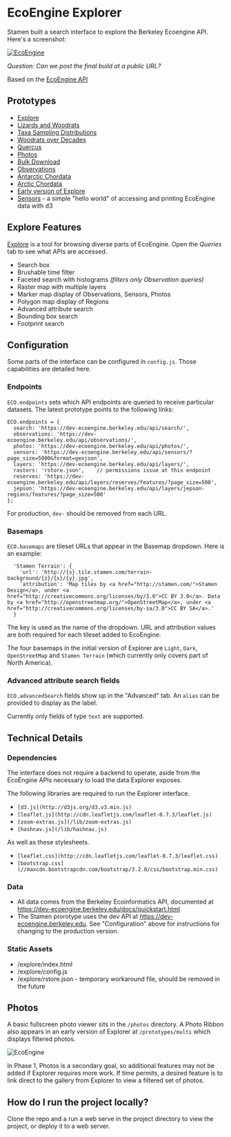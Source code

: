# EcoEngine Explorer

Stamen built a search interface to explore the Berkeley Ecoengine API. Here's a screenshot:

[![EcoEngine](https://cloud.githubusercontent.com/assets/156229/5325698/82deef8a-7ca8-11e4-8a4a-921b5c684152.png)](http://stamen.github.io/ecoengine/explore/)

*Question: Can we post the final build at a public URL?*

Based on the [EcoEngine API](https://ecoengine.berkeley.edu/)

## Prototypes

* [Explore](http://stamen.github.io/ecoengine/explore/)
* [Lizards and Woodrats](http://stamen.github.io/ecoengine/prototypes/covis/lizards-woodrats.html)
* [Taxa Sampling Distributions](http://stamen.github.io/ecoengine/prototypes/covis/multiples-taxa.html)
* [Woodrats over Decades](http://stamen.github.io/ecoengine/prototypes/covis/multiples-decades.html)
* [Quercus](http://stamen.github.io/ecoengine/prototypes/covis/oaks.html)
* [Photos](http://stamen.github.io/ecoengine/photos/)
* [Bulk Download](http://stamen.github.io/ecoengine/prototypes/loading/bulk-download.html)
* [Observations](http://stamen.github.io/ecoengine/prototypes/observations/)
* [Antarctic Chordata](http://stamen.github.io/ecoengine/prototypes/projections/antarctica.html)
* [Arctic Chordata](http://stamen.github.io/ecoengine/prototypes/projections/arctic.html)
* [Early version of Explore](http://stamen.github.io/ecoengine/prototypes/multi/)
* [Sensors](http://stamen.github.io/ecoengine/prototypes/sensors/index.html) - a simple "hello world" of accessing and printing EcoEngine data with d3

## Explore Features

[Explore](http://stamen.github.io/ecoengine/explore) is a tool for browsing diverse parts of EcoEngine. Open the *Queries* tab to see what APIs are accessed.

* Search box
* Brushable time filter
* Faceted search with histograms *(filters only Observation queries)*
* Raster map with multiple layers
* Marker map display of Observations, Sensors, Photos
* Polygon map display of Regions
* Advanced attribute search
* Bounding box search
* Footprint search

## Configuration

Some parts of the interface can be configured in `config.js`. Those capabilities are detailed here.

### Endpoints

`ECO.endpoints` sets which API endpoints are queried to receive particular datasets. The latest prototype points to the following links:

```
ECO.endpoints = {
  search: 'https://dev-ecoengine.berkeley.edu/api/search/',
  observations: 'https://dev-ecoengine.berkeley.edu/api/observations/',
  photos: 'https://dev-ecoengine.berkeley.edu/api/photos/',
  sensors: 'https://dev-ecoengine.berkeley.edu/api/sensors/?page_size=5000&format=geojson',
  layers: 'https://dev-ecoengine.berkeley.edu/api/layers/',
  rasters: 'rstore.json',    // permissions issue at this endpoint
  reserves: 'https://dev-ecoengine.berkeley.edu/api/layers/reserves/features/?page_size=500',
  jepson: 'https://dev-ecoengine.berkeley.edu/api/layers/jepson-regions/features/?page_size=500'
};
```

For production, `dev-` should be removed from each URL.

### Basemaps

`ECO.basemaps` are tileset URLs that appear in the Basemap dropdown. Here is an example:

```
  'Stamen Terrain': {
    'url': 'http://{s}.tile.stamen.com/terrain-background/{z}/{x}/{y}.jpg',
    'attribution': 'Map tiles by <a href="http://stamen.com/">Stamen Design</a>, under <a href="http://creativecommons.org/licenses/by/3.0">CC BY 3.0</a>. Data by <a href="http://openstreetmap.org/">OpenStreetMap</a>, under <a href="http://creativecommons.org/licenses/by-sa/3.0">CC BY SA</a>.'
  }
```

The key is used as the name of the dropdown. URL and attribution values are both required for each tileset added to EcoEngine.

The four basemaps in the initial version of Explorer are `Light`, `Dark`, `OpenStreetMap` and `Stamen Terrain` (which currently only covers part of North America).

### Advanced attribute search fields

`ECO.advancedSearch` fields show up in the "Advanced" tab. An `alias` can be provided to display as the label.

Currently only fields of type `text` are supported.

## Technical Details

### Dependencies

The interface does not require a backend to operate, aside from the EcoEngine APIs necessary to load the data Explorer exposes.

The following libraries are required to run the Explorer interface.

* `[d3.js](http://d3js.org/d3.v3.min.js)`
* `[leaflet.js](http://cdn.leafletjs.com/leaflet-0.7.3/leaflet.js)`
* `[zoom-extras.js](/lib/zoom-extras.js)`
* `[hashnav.js](/lib/hashnav.js)`

As well as these stylesheets.

* `[leaflet.css](http://cdn.leafletjs.com/leaflet-0.7.3/leaflet.css)`
* `[bootstrap.css](//maxcdn.bootstrapcdn.com/bootstrap/3.2.0/css/bootstrap.min.css)`

### Data

* All data comes from the Berkeley Ecoinformatics API, documented at https://dev-ecoengine.berkeley.edu/docs/quickstart.html
* The Stamen prorotype uses the dev API at https://dev-ecoengine.berkeley.edu. See "Configuration" above for instructions for changing to the production version.

### Static Assets

* /explore/index.html
* /explore/config.js
* /explore/rstore.json          - temporary workaround file, should be removed in the future

## Photos

A basic fullscreen photo viewer sits in the `/photos` directory. A Photo Ribbon also appears in an early version of Explorer at `/prototypes/multi` which displays filtered photos.

![EcoEngine](https://cloud.githubusercontent.com/assets/156229/5325740/c78b40d8-7ca9-11e4-99e7-8426a3e15cff.png)

In Phase 1, Photos is a secondary goal, so additional features may not be added if Explorer requires more work. If time permits, a desired feature is to link direct to the gallery from Explorer to view a filtered set of photos.

## How do I run the project locally?

Clone the repo and a run a web serve in the project directory to view the project, or deploy it to a web server.
